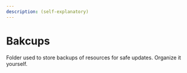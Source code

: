 ```yaml
---
description: (self-explanatory)
---
```


# Bakcups

Folder used to store backups of resources for safe updates. Organize it yourself.&#x20;
